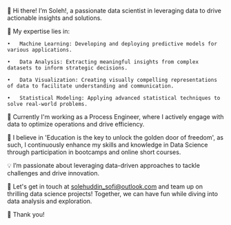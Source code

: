 👋 Hi there! I’m Soleh!, a passionate data scientist in leveraging data to drive actionable insights and solutions.

🔬 My expertise lies in:

	•	Machine Learning: Developing and deploying predictive models for various applications.
 
	•	Data Analysis: Extracting meaningful insights from complex datasets to inform strategic decisions.
 
	•	Data Visualization: Creating visually compelling representations of data to facilitate understanding and communication.
 
	•	Statistical Modeling: Applying advanced statistical techniques to solve real-world problems.
 
💼 Currently I'm working as a Process Engineer, where I actively engage with data to optimize operations and drive efficiency.

🌱 I believe in 'Education is the key to unlock the golden door of freedom', as such, I continuously enhance my skills and knowledge in Data Science through participation in bootcamps and online short courses.

💡 I’m passionate about leveraging data-driven approaches to tackle challenges and drive innovation. 

🔗 Let's get in touch at solehuddin_sofi@outlook.com and team up on thrilling data science projects! Together, we can have fun while diving into data analysis and exploration.

🤝 Thank you!


<!---
SolehSofi/SolehSofi is a ✨ special ✨ repository because its `README.md` (this file) appears on your GitHub profile.
You can click the Preview link to take a look at your changes.
--->
